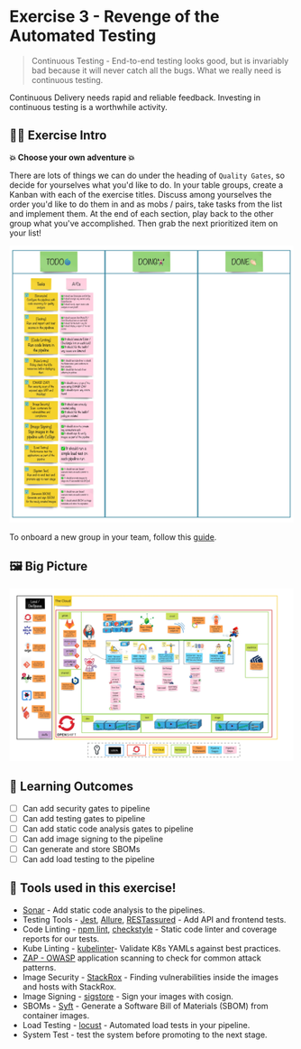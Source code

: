 # Exercise 3 - Revenge of the Automated Testing

> Continuous Testing - End-to-end testing looks good, but is invariably bad because it will never catch all the bugs. What we really need is continuous testing.

Continuous Delivery needs rapid and reliable feedback. Investing in continuous testing is a worthwhile activity.

## 👨‍🍳 Exercise Intro

**💥 Choose your own adventure 💥**

There are lots of things we can do under the heading of `Quality Gates`, so decide for yourselves what you'd like to do. In your table groups, create a Kanban with each of the exercise titles. Discuss among yourselves the order you'd like to do them in and as mobs / pairs, take tasks from the list and implement them. At the end of each section, play back to the other group what you've accomplished. Then grab the next prioritized item on your list!

![team-kanban](images/team-kanban.jpg)

To onboard a new group in your team, follow this <span style="color:blue;">[guide](2-attack-of-the-pipelines/3c-create-new-group.md)</span>.

## 🖼️ Big Picture

![big-picture-pipeline-complete](images/big-picture-pipeline-complete.jpg)

## 🔮 Learning Outcomes

- [ ] Can add security gates to pipeline
- [ ] Can add testing gates to pipeline
- [ ] Can add static code analysis gates to pipeline
- [ ] Can add image signing to the pipeline
- [ ] Can generate and store SBOMs
- [ ] Can add load testing to the pipeline

## 🔨 Tools used in this exercise!

* <span style="color:blue;">[Sonar](https://www.sonarqube.org/)</span> - Add static code analysis to the pipelines.
* Testing Tools - <span style="color:blue;">[Jest](https://jestjs.io/)</span>, <span style="color:blue;">[Allure](https://github.com/allure-framework/allure2)</span>, <span style="color:blue;">[RESTassured](https://quarkus.io/guides/getting-started-testing)</span> - Add API and frontend tests.
* Code Linting - <span style="color:blue;">[npm lint](https://www.npmjs.com/package/lint)</span>, <span style="color:blue;">[checkstyle](https://checkstyle.sourceforge.io)</span> - Static code linter and coverage reports for our tests.
* Kube Linting - <span style="color:blue;">[kubelinter](https://github.com/stackrox/kube-linter)</span>- Validate K8s YAMLs against best practices.
* <span style="color:blue;">[ZAP - OWASP](https://owasp.org/www-project-zap)</span> application scanning to check for common attack patterns.
* Image Security - <span style="color:blue;">[StackRox](https://www.stackrox.com)</span> - Finding vulnerabilities inside the images and hosts with StackRox.
* Image Signing - <span style="color:blue;">[sigstore](https://www.sigstore.dev)</span> - Sign your images with cosign.
* SBOMs - <span style="color:blue;">[Syft](https://github.com/anchore/syft)</span> - Generate a Software Bill of Materials (SBOM) from container images.
* Load Testing - <span style="color:blue;">[locust](https://docs.locust.io/en/stable/index.html)</span> - Automated load tests in your pipeline.
* System Test - test the system before promoting to the next stage.
